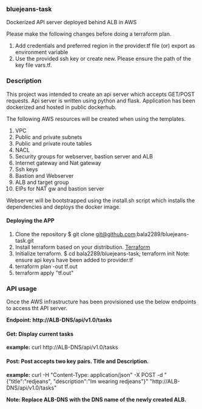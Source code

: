 ### bluejeans-task
Dockerized API server deployed behind ALB in AWS

Please make the following changes before doing a terraform plan.

1. Add credentials and preferred region in the provider.tf file (or) export as environment variable
2. Use the provided ssh key or create new. Please ensure the path of the key file vars.tf.

### Description

  This project was intended to create an api server which accepts GET/POST requests. Api server is written using python and flask. Application has been dockerized and hosted in public dockerhub. 
  
  The following AWS resources will be created when using the templates.
  1. VPC
  2. Public and private subnets
  3. Public and private route tables
  4. NACL
  5. Security groups for webserver, bastion server and ALB
  6. Internet gateway and Nat gateway
  7. Ssh keys
  8. Bastion and Webserver
  9. ALB and target group
  10. EIPs for NAT gw and bastion server
  
Webserver will be bootstrapped using the install.sh script which installs the dependencies and deploys the docker image.


#### Deploying the APP

1. Clone the repository 
  $ git clone  git@github.com:bala2289/bluejeans-task.git
2. Install terraform based on your distribution. [Terraform](https://www.terraform.io/intro/getting-started/install.html)
3. Initialize terraform.
$ cd bala2289/bluejeans-task; terraform init
Note: ensure api keys have been added to provider.tf
4. terraform plan -out tf.out
5. terraform apply "tf.out"


### API usage

  Once the AWS infrastructure has been provisioned use the below endpoints to access tht API server.

**Endpoint: http://ALB-DNS/api/v1.0/tasks**

#### Get:  Display current tasks

**example:** curl http://ALB-DNS/api/v1.0/tasks

#### Post:  Post accepts two key pairs. Title and Description.

**example:** curl -H "Content-Type: application/json" -X POST -d "{\"title\":\"redjeans\", \"description\":\"Im wearing redjeans\"}" "http://ALB-DNS/api/v1.0/tasks"

**Note: Replace ALB-DNS with the DNS name of the newly created ALB.**

